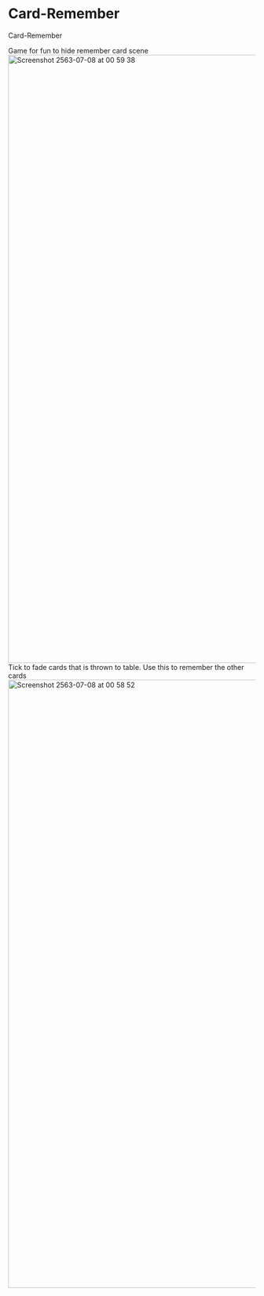 # Card-Remember
Card-Remember

Game for fun to hide remember card scene
<img width="1239" alt="Screenshot 2563-07-08 at 00 59 38" src="https://user-images.githubusercontent.com/46292866/86823467-1578ae00-c0b7-11ea-95a9-4fc22b335774.png">
Tick to fade cards that is thrown to table. Use this to remember the other cards
<img width="1239" alt="Screenshot 2563-07-08 at 00 58 52" src="https://user-images.githubusercontent.com/46292866/86823503-1c9fbc00-c0b7-11ea-9f59-98ec1ea5bbac.png">

